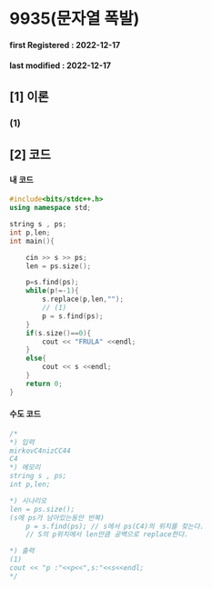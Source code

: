 # 9935(문자열 폭발)

#### **first Registered : 2022-12-17**

#### last modified : **2022-12-17**

## \[1] 이론

### (1)&#x20;

## \[2] 코드

#### 내 코드

```cpp
#include<bits/stdc++.h>
using namespace std;

string s , ps;
int p,len;
int main(){

    cin >> s >> ps;
    len = ps.size();

    p=s.find(ps);
    while(p!=-1){
        s.replace(p,len,"");
        // (1)
        p = s.find(ps);
    }
    if(s.size()==0){
        cout << "FRULA" <<endl;
    }
    else{
        cout << s <<endl;
    }
    return 0;
}
```

#### &#x20;수도 코드

```cpp
/*
*) 입력
mirkovC4nizCC44
C4
*) 메모리
string s , ps;
int p,len;

*) 시나리오
len = ps.size();
(s에 ps가 남아있는동안 반복)
    p = s.find(ps); // s에서 ps(C4)의 위치를 찾는다.
    // S의 p위치에서 len만큼 공백으로 replace한다.

*) 출력
(1)
cout << "p :"<<p<<",s:"<<s<<endl;
*/

```

